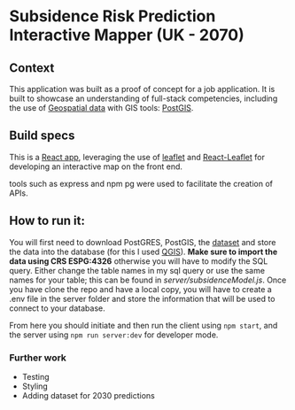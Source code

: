 # Subsidence Risk Prediction Interactive Mapper (UK - 2070)

## Context

This application was built as a proof of concept for a job application. It is built to showcase an understanding of full-stack competencies, including the use of [Geospatial data](https://www.bgs.ac.uk/datasets/geoclimateukcp18-open/) with GIS tools: [PostGIS](https://postgis.net/).

## Build specs

This is a [React app](https://react.dev/), leveraging the use of [leaflet](https://leafletjs.com/) and [React-Leaflet](https://react-leaflet.js.org/) for developing an interactive map on the front end.

tools such as express and npm pg were used to facilitate the creation of APIs.

## How to run it:

You will first need to download PostGRES, PostGIS, the [dataset](https://www.bgs.ac.uk/datasets/geoclimateukcp18-open/) and store the data into the database (for this I used [QGIS](https://www.qgis.org/)). **Make sure to import the data using CRS ESPG:4326** otherwise you will have to modify the SQL query. Either change the table names in my sql query or use the same names for your table; this can be found in *server/subsidenceModel.js*.
Once you have clone the repo and have a local copy, you will have to create a .env file in the server folder and store the information that will be used to connect to your database.

From here you should initiate and then run the client using `npm start`, and the server using `npm run server:dev` for developer mode.

### Further work

* Testing
* Styling
* Adding dataset for 2030 predictions
